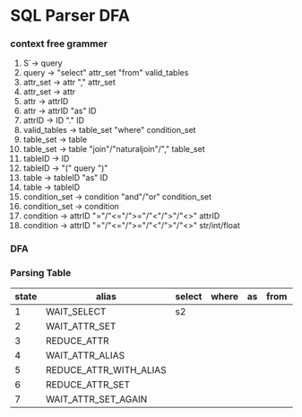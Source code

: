 # SQL Parser DFA

### context free grammer
1. S`-> query
2. query -> "select" attr_set "from" valid_tables
3. attr_set -> attr "," attr_set
4. attr_set -> attr
5. attr -> attrID
6. attr -> attrID "as" ID
7. attrID -> ID "." ID
8. valid_tables -> table_set "where" condition_set
9. table_set -> table
10. table_set -> table "join"/"naturaljoin"/"," table_set
11. tableID -> ID
12. tableID -> "(" query ")" 
13. table -> tableID "as" ID
14. table -> tableID
15. condition_set -> condition "and"/"or" condition_set
16. condition_set -> condition
17. condition -> attrID "="/"<="/">="/"<"/">"/"<>" attrID
18. condition -> attrID "="/"<="/">="/"<"/">"/"<>" str/int/float


### DFA






### Parsing Table

state | alias  | select | where | as | from | ID | , | . | and/or | join/njoin 
 ---- | ------ | ------ | ----- | -- | ---- |  - | - | - | ------ | ----------
1     | WAIT_SELECT | s2 |      |    |      |    |   |   |        |
2     | WAIT_ATTR_SET |  |      |    |      |s3 |   |   |        | 
3     | REDUCE_ATTR | 
4     | WAIT_ATTR_ALIAS |
5     | REDUCE_ATTR_WITH_ALIAS |
6     | REDUCE_ATTR_SET |
7     | WAIT_ATTR_SET_AGAIN